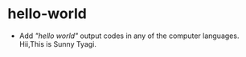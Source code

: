# hello-world
* Add *"hello world"* output codes in any of the computer languages.
Hii,This is Sunny Tyagi.
